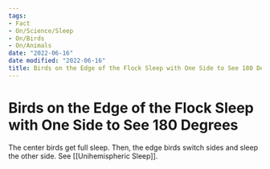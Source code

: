 ```yaml
---
tags:
- Fact
- On/Science/Sleep
- On/Birds
- On/Animals
date: "2022-06-16"
date modified: "2022-06-16"
title: Birds on the Edge of the Flock Sleep with One Side to See 180 Degrees
---
```


# Birds on the Edge of the Flock Sleep with One Side to See 180 Degrees
The center birds get full sleep.
Then, the edge birds switch sides and sleep the other side.  See [[Unihemispheric Sleep]].
